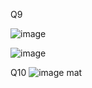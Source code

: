 Q9



![image](https://github.com/priyanshujiiii/ID5030_Machine_Learning_for_Engineering_And_Application/assets/89120960/871f7ff5-ca4d-4e53-84b5-e2e31b2a12df)

![image](https://github.com/priyanshujiiii/ID5030_Machine_Learning_for_Engineering_And_Application/assets/89120960/5d6b175a-86e1-43b2-9c34-70296c842019)


Q10
![image](https://github.com/priyanshujiiii/ID5030_Machine_Learning_for_Engineering_And_Application/assets/89120960/8d23d341-6991-4f1e-8548-19e64f82a901)
mat
